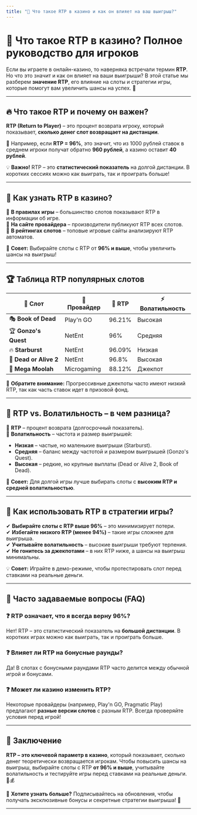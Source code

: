 ```yaml
---
title: "🎰 Что такое RTP в казино и как он влияет на ваш выигрыш?"
---
```


# 🎰 **Что такое RTP в казино? Полное руководство для игроков**  

Если вы играете в онлайн-казино, то наверняка встречали термин **RTP**. Но что это значит и как он влияет на ваши выигрыши? В этой статье мы разберем **значение RTP**, его влияние на слоты и стратегии игры, которые помогут вам увеличить шансы на успех. 🚀  

---

## 🔥 **Что такое RTP и почему он важен?**  

**RTP (Return to Player)** – это процент возврата игроку, который показывает, **сколько денег слот возвращает на дистанции**.  

📌 Например, если **RTP = 96%**, это значит, что из 1000 рублей ставок в среднем игроки получат обратно **960 рублей**, а казино оставит **40 рублей**.  

💡 **Важно!** RTP – это **статистический показатель** на долгой дистанции. В коротких сессиях можно как выиграть, так и проиграть больше!  

---

## 🎯 **Как узнать RTP в казино?**  

🔹 **В правилах игры** – большинство слотов показывают RTP в информации об игре.  
🔹 **На сайте провайдера** – производители публикуют RTP всех слотов.  
🔹 **В рейтингах слотов** – топовые игровые сайты анализируют RTP автоматов.  

📌 **Совет:** Выбирайте слоты с RTP от **96% и выше**, чтобы увеличить шансы на выигрыш!  

---

## 🏆 **Таблица RTP популярных слотов**  

| 🎰 Слот | 🏢 Провайдер | 🔄 RTP | ⚡ Волатильность |
|--------|-------------|--------|----------------|
| 🎭 **Book of Dead** | Play'n GO | 96.21% | Высокая |
| 🏆 **Gonzo's Quest** | NetEnt | 96% | Средняя |
| 🔥 **Starburst** | NetEnt | 96.09% | Низкая |
| 🏹 **Dead or Alive 2** | NetEnt | 96.8% | Высокая |
| 🎡 **Mega Moolah** | Microgaming | 88.12% | Джекпот |

📌 **Обратите внимание:** Прогрессивные джекпоты часто имеют низкий RTP, так как часть ставок идет в призовой фонд.  

---

## 🔄 **RTP vs. Волатильность – в чем разница?**  

🔹 **RTP** – процент возврата (долгосрочный показатель).  
🔹 **Волатильность** – частота и размер выигрышей:  

- **Низкая** – частые, но маленькие выигрыши (Starburst).  
- **Средняя** – баланс между частотой и размером выигрышей (Gonzo's Quest).  
- **Высокая** – редкие, но крупные выплаты (Dead or Alive 2, Book of Dead).  

📌 **Совет:** Для долгой игры лучше выбирать слоты с **высоким RTP и средней волатильностью**.  

---

## 🎯 **Как использовать RTP в стратегии игры?**  

✔ **Выбирайте слоты с RTP выше 96%** – это минимизирует потери.  
✔ **Избегайте низкого RTP (менее 94%)** – такие игры сложнее для выигрыша.  
✔ **Учитывайте волатильность** – высокие выигрыши требуют терпения.  
✔ **Не гонитесь за джекпотами** – в них RTP ниже, а шансы на выигрыш минимальны.  

💡 **Совет:** Играйте в демо-режиме, чтобы протестировать слот перед ставками на реальные деньги.  

---

## 📌 **Часто задаваемые вопросы (FAQ)**  

### ❓ RTP означает, что я всегда верну 96%?  
Нет! RTP – это статистический показатель на **большой дистанции**. В коротких играх можно как выиграть, так и проиграть больше.  

### ❓ Влияет ли RTP на бонусные раунды?  
Да! В слотах с бонусными раундами RTP часто делится между обычной игрой и бонусами.  

### ❓ Может ли казино изменить RTP?  
Некоторые провайдеры (например, Play'n GO, Pragmatic Play) предлагают **разные версии слотов** с разным RTP. Всегда проверяйте условия перед игрой!  

---

## 🎯 **Заключение**  

**RTP – это ключевой параметр в казино**, который показывает, сколько денег теоретически возвращается игрокам. Чтобы повысить шансы на выигрыш, выбирайте слоты с RTP **от 96% и выше**, учитывайте волатильность и тестируйте игры перед ставками на реальные деньги. 🎰💰  

🎁 **Хотите узнать больше?** Подписывайтесь на обновления, чтобы получать эксклюзивные бонусы и секретные стратегии выигрыша! 🚀  

---

